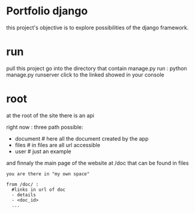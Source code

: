 # Portfolio django

this project's objective is to explore possibilities of the django framework. 

# run
pull this project 
go into the directory that contain manage.py
run : python manage.py runserver
click to the linked showed in your console


# root
at the root of the site there is an api

right now :
three path possible:
  - document # here all the document created by the app
  - files # in files are all url accessible 
  - user # just an example

and finnaly the main page of the website at /doc that can be found in files

    you are there in "my own space"

    from /doc/ :
      #links in url of doc
      - details
      - <doc_id>
      ...
